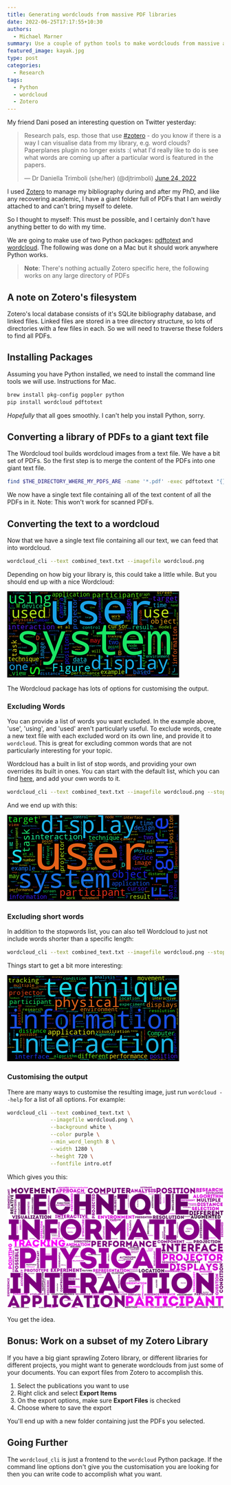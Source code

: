 ```yaml
---
title: Generating wordclouds from massive PDF libraries
date: 2022-06-25T17:17:55+10:30
authors:
  - Michael Marner
summary: Use a couple of python tools to make wordclouds from massive archives of PDFs
featured_image: kayak.jpg
type: post
categories:
  - Research
tags:
  - Python
  - wordcloud
  - Zotero
---
```


My friend Dani posed an interesting question on Twitter yesterday:

<blockquote class="twitter-tweet"><p lang="en" dir="ltr">Research pals, esp. those that use <a href="https://twitter.com/hashtag/zotero?src=hash&amp;ref_src=twsrc%5Etfw">#zotero</a> - do you know if there is a way I can visualise data from my library, e.g. word clouds? Paperplanes plugin no longer exists :( what I&#39;d really like to do is see what words are coming up after a particular word is featured in the papers.</p>&mdash; Dr Daniella Trimboli (she/her) (@djtrimboli) <a href="https://twitter.com/djtrimboli/status/1540167302963789824?ref_src=twsrc%5Etfw">June 24, 2022</a></blockquote>

I used [Zotero](https://zotero.org) to manage my bibliography during and after my PhD, and like any recovering academic, I have a giant folder full of PDFs that I am weirdly attached to and can't bring myself to delete.

So I thought to myself: This must be possible, and I certainly don't have anything better to do with my time.

We are going to make use of two Python packages: [pdftotext](https://pypi.org/project/pdftotext/) and [wordcloud](https://pypi.org/project/wordcloud/). The following was done on a Mac but it should work anywhere Python works.

> **Note**: There's nothing actually Zotero specific here, the following works on any large directory of PDFs

## A note on Zotero's filesystem

Zotero's local database consists of it's SQLite bibliography database, and linked files. Linked files are stored in a tree directory structure, so lots of directories with a few files in each. So we will need to traverse these folders to find all PDFs.

## Installing Packages

Assuming you have Python installed, we need to install the command line tools we will use. Instructions for Mac.

```bash
brew install pkg-config poppler python
pip install wordcloud pdftotext
```

_Hopefully_ that all goes smoothly. I can't help you install Python, sorry.

## Converting a library of PDFs to a giant text file

The Wordcloud tool builds wordcloud images from a text file. We have a bit set of PDFs. So the first step is to merge the content of the PDFs into one giant text file.

```bash
find $THE_DIRECTORY_WHERE_MY_PDFS_ARE -name '*.pdf' -exec pdftotext "{}" - >> combined_text.txt \;
```

We now have a single text file containing all of the text content of all the PDFs in it. Note: This won't work for scanned PDFs.

## Converting the text to a wordcloud

Now that we have a single text file containing all our text, we can feed that into wordcloud.

```bash
wordcloud_cli --text combined_text.txt --imagefile wordcloud.png
```

Depending on how big your library is, this could take a little while. But you should end up with a nice Wordcloud:

![Guess my research topic](wordcloud.png)

The Wordcloud package has lots of options for customising the output.

### Excluding Words

You can provide a list of words you want excluded. In the example above, 'use', 'using', and 'used' aren't particularly useful. To exclude words, create a new text file with each excluded word on its own line, and provide it to `wordcloud`. This is great for excluding common words that are not particularly interesting for your topic.

Wordcloud has a built in list of stop words, and providing your own overrides its built in ones. You can start with the default list, which you can find [here](https://github.com/amueller/word_cloud/blob/master/wordcloud/stopwords), and add your own words to it.

```bash
wordcloud_cli --text combined_text.txt --imagefile wordcloud.png --stopwords excluded.txt
```

And we end up with this:

![Excluded a few words](wordcloud2.png)

### Excluding short words

In addition to the stopwords list, you can also tell Wordcloud to just not include words shorter than a specific length:

```bash
wordcloud_cli --text combined_text.txt --imagefile wordcloud.png --stopwords excluded.txt --min_word_length 8
```

Things start to get a bit more interesting:

![Only the big words](wordcloud3.png)

### Customising the output

There are many ways to customise the resulting image, just run `wordcloud --help` for a list of all options. For example:

```bash
wordcloud_cli --text combined_text.txt \
              --imagefile wordcloud.png \
              --background white \
              --color purple \
              --min_word_length 8 \
              --width 1280 \
              --height 720 \
              --fontfile intro.otf
```

Which gives you this:

![It's beautiful!](wordcloud4.png)

You get the idea.

## Bonus: Work on a subset of my Zotero Library

If you have a big giant sprawling Zotero library, or different libraries for different projects, you might want to generate wordclouds from just some of your documents. You can export files from Zotero to accomplish this.

1. Select the publications you want to use
2. Right click and select **Export Items**
3. On the export options, make sure **Export Files** is checked
4. Choose where to save the export

You'll end up with a new folder containing just the PDFs you selected.

## Going Further

The `wordcloud_cli` is just a frontend to the `wordcloud` Python package. If the command line options don't give you the customisation you are looking for then you can write code to accomplish what you want.
